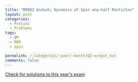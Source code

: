 ```yaml
---
title: "M09Q2 &ndash; Dynamics of Spin one-half Particles"
layout: post
categories:
  - Prelims
  - Problems
tags:
  - QM
  - M09
  - spin

permalink: /:categories/:year/:month/Q2:output_ext
comments: false
---
```

<object data="2009M2Q.pdf" type="application/pdf" width="100%" height="500"></object>
<div class="message"><a href='https://princetonprelim.com/prelim/23/'>Check for solutions to this year's exam</a></div>